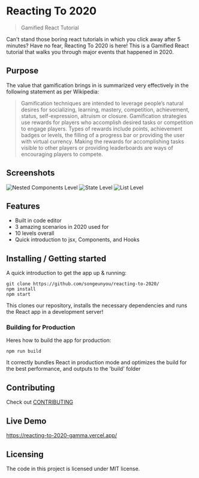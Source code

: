 # Reacting To 2020
> Gamified React Tutorial

Can't stand those boring react tutorials in which you click away after 5 minutes? Have no fear, Reacting To 2020 is here! This is a Gamified React tutorial that walks you through major events that happened in 2020.

## Purpose

The value that gamification brings in is summarized very effectively in the following statement as per Wikipedia:

> Gamification techniques are intended to leverage people’s natural desires for socializing, learning, mastery, competition, achievement, status, self-expression, altruism or closure. Gamification strategies use rewards for players who accomplish desired tasks or competition to engage players. Types of rewards include points, achievement badges or levels, the filling of a progress bar or providing the user with virtual currency. Making the rewards for accomplishing tasks visible to other players or providing leaderboards are ways of encouraging players to compete.

## Screenshots

![Nested Components Level](https://challengepost-s3-challengepost.netdna-ssl.com/photos/production/software_photos/001/234/395/datas/original.png)
![State Level](https://challengepost-s3-challengepost.netdna-ssl.com/photos/production/software_photos/001/234/393/datas/original.png)
![List Level](https://challengepost-s3-challengepost.netdna-ssl.com/photos/production/software_photos/001/234/405/datas/original.png)

## Features

* Built in code editor
* 3 amazing scenarios in 2020 used for 
* 10 levels overall
* Quick introduction to jsx, Components, and Hooks

## Installing / Getting started

A quick introduction to get the app up & running:

```shell
git clone https://github.com/songeunyou/reacting-to-2020/
npm install
npm start
```

This clones our repository, installs the necessary dependencies and runs the React app in a development server!

### Building for Production

Heres how to build the app for production:

```shell
npm run build
```

It correctly bundles React in production mode and optimizes the build for the best performance, and outputs to the 'build' folder

## Contributing

Check out [CONTRIBUTING](CONTRIBUTING.md)

## Live Demo
https://reacting-to-2020-gamma.vercel.app/

## Licensing

The code in this project is licensed under MIT license.
